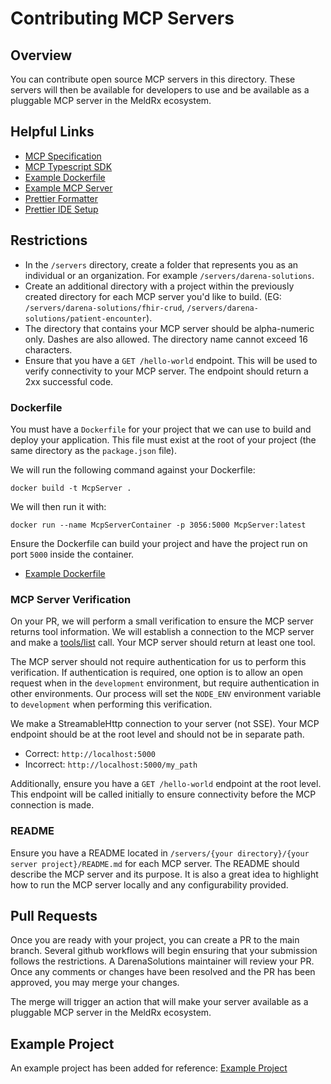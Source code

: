 # Contributing MCP Servers

## Overview

You can contribute open source MCP servers in this directory. These servers will
then be available for developers to use and be available as a pluggable MCP server
in the MeldRx ecosystem.

## Helpful Links

- [MCP Specification](https://modelcontextprotocol.io/specification/2025-03-26)
- [MCP Typescript SDK](https://github.com/modelcontextprotocol/typescript-sdk)
- [Example Dockerfile](darena-solutions/fhir-crud/Dockerfile)
- [Example MCP Server](darena-solutions/fhir-crud)
- [Prettier Formatter](https://prettier.io/)
- [Prettier IDE Setup](https://prettier.io/docs/editors)

## Restrictions

- In the `/servers` directory, create a folder that represents you as an individual
  or an organization. For example `/servers/darena-solutions`.
- Create an additional directory with a project within the previously created directory
  for each MCP server you'd like to build. (EG: `/servers/darena-solutions/fhir-crud`, `/servers/darena-solutions/patient-encounter`).
- The directory that contains your MCP server should be alpha-numeric only. Dashes
  are also allowed. The directory name cannot exceed 16 characters.
- Ensure that you have a `GET /hello-world` endpoint. This will be used to verify
  connectivity to your MCP server. The endpoint should return a 2xx successful code.

### Dockerfile

You must have a `Dockerfile` for your project that we can use to build and deploy
your application. This file must exist at the root of your project (the same directory
as the `package.json` file).

We will run the following command against your Dockerfile:

`docker build -t McpServer .`

We will then run it with:

`docker run --name McpServerContainer -p 3056:5000 McpServer:latest`

Ensure the Dockerfile can build your project and have the project run on port `5000`
inside the container.

- [Example Dockerfile](darena-solutions/fhir-crud/Dockerfile)

### MCP Server Verification

On your PR, we will perform a small verification to ensure the MCP server returns
tool information. We will establish a connection to the MCP server and make a [tools/list](https://modelcontextprotocol.io/specification/2025-03-26/server/tools#listing-tools) call.
Your MCP server should return at least one tool.

The MCP server should not require authentication for us to perform this verification.
If authentication is required, one option is to allow an open request when in the
`development` environment, but require authentication in other environments. Our
process will set the `NODE_ENV` environment variable to `development` when performing
this verification.

We make a StreamableHttp connection to your server (not SSE). Your MCP endpoint
should be at the root level and should not be in separate path.

- Correct: `http://localhost:5000`
- Incorrect: `http://localhost:5000/my_path`

Additionally, ensure you have a `GET /hello-world` endpoint at the root level. This
endpoint will be called initially to ensure connectivity before the MCP connection
is made.

### README

Ensure you have a README located in `/servers/{your directory}/{your server project}/README.md`
for each MCP server. The README should describe the MCP server and its purpose.
It is also a great idea to highlight how to run the MCP server locally and any configurability
provided.

## Pull Requests

Once you are ready with your project, you can create a PR to the main branch. Several
github workflows will begin ensuring that your submission follows the restrictions.
A DarenaSolutions maintainer will review your PR. Once any comments or changes have
been resolved and the PR has been approved, you may merge your changes.

The merge will trigger an action that will make your server available as a pluggable
MCP server in the MeldRx ecosystem.

## Example Project

An example project has been added for reference: [Example Project](darena-solutions/fhir-crud)
